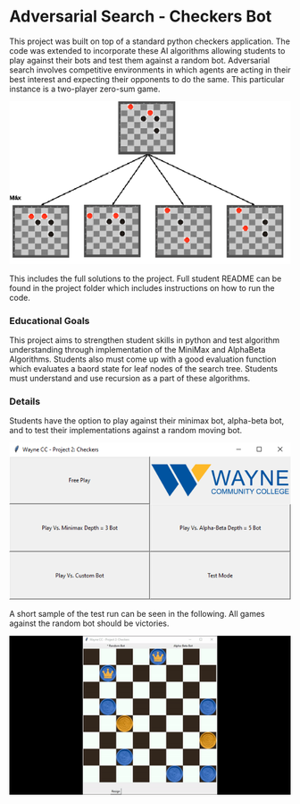 # Adversarial Search - Checkers Bot

This project was built on top of a standard python checkers application. The code was extended to incorporate these AI algorithms allowing students to play against their bots and test them against a random bot. Adversarial search involves competitive environments in which agents are acting in their best interest and expecting their opponents to do the same. This particular instance is a two-player zero-sum game. 

<div align="center">
<img src="https://github.com/cbeveridge00/Connor_Portfolio/blob/main/Checkers%20Bot/tree.png" />
</div>

This includes the full solutions to the project. Full student README can be found in the project folder which includes instructions on how to run the code.

### Educational Goals

This project aims to strengthen student skills in python and test algorithm understanding through implementation of the MiniMax and AlphaBeta Algorithms. Students also must come up with a good evaluation function which evaluates a baord state for leaf nodes of the search tree. Students must understand and use recursion as a part of these algorithms.

### Details

Students have the option to play against their minimax bot, alpha-beta bot, and to test their implementations against a random moving bot.

<div align="center">
<img src="https://github.com/cbeveridge00/Connor_Portfolio/blob/main/Checkers%20Bot/menu.png" />
</div>

A short sample of the test run can be seen in the following. All games against the random bot should be victories. 

<div align="center">
<img src="https://github.com/cbeveridge00/Connor_Portfolio/blob/main/Checkers%20Bot/game.gif" />
</div>
